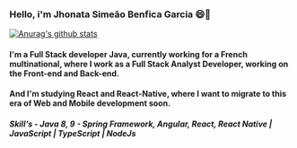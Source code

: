 ### Hello, i'm Jhonata Simeão Benfica Garcia 😄💬 

[![Anurag's github stats](https://github-readme-stats.vercel.app/api?username=jhonatagarcia)](https://github.com/anuraghazra/github-readme-stats) <br>

#### I'm a Full Stack developer Java, currently working for a French multinational, where I work as a Full Stack Analyst Developer, working on the Front-end and Back-end.

#### And I'm studying React and React-Native, where I want to migrate to this era of Web and Mobile development soon.

##### Skill's - Java 8, 9 - Spring Framework, Angular, React, React Native | JavaScript | TypeScript | NodeJs


<!--
**jhonatagarcia/jhonatagarcia** is a ✨ _special_ ✨ repository because its `README.md` (this file) appears on your GitHub profile.

Here are some ideas to get you started:

- 🔭 I’m currently working on ...
- 🌱 I’m currently learning ...
- 👯 I’m looking to collaborate on ...
- 🤔 I’m looking for help with ...
- 💬 Ask me about ...
- 📫 How to reach me: ...
- 😄 Pronouns: ...
- ⚡ Fun fact: ...
-->
